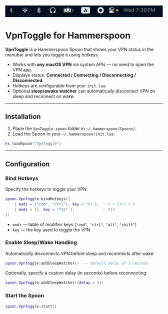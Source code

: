 ![demo](.github/header.gif)

# VpnToggle for Hammerspoon

**VpnToggle** is a Hammerspoon Spoon that shows your VPN status in the menubar and lets you toggle it using hotkeys.

* Works with **any macOS VPN** via system APIs — no need to open the VPN app.
* Displays status: **Connected / Connecting / Disconnecting / Disconnected**.
* Hotkeys are configurable from your `init.lua`.
* Optional **sleep/awake watcher** can automatically disconnect VPN on sleep and reconnect on wake.

---

## Installation

1. Place the `VpnToggle.spoon` folder in `~/.hammerspoon/Spoons/`.
2. Load the Spoon in your `~/.hammerspoon/init.lua`:

```lua
hs.loadSpoon("VpnToggle")
```

---

## Configuration

### Bind Hotkeys

Specify the hotkeys to toggle your VPN:

```lua
spoon.VpnToggle:bindHotkeys({
    { mods = {"cmd", "ctrl"}, key = "v" }, -- ⌘ + Ctrl + V
    { mods = {}, key = "f13" },            -- F13
})
```

* `mods` — table of modifier keys (`"cmd"`, `"ctrl"`, `"alt"`, `"shift"`)
* `key` — the key used to toggle the VPN

### Enable Sleep/Wake Handling

Automatically disconnects VPN before sleep and reconnects after wake:

```lua
spoon.VpnToggle:addSleepWatcher()  -- default delay of 3 seconds
```

Optionally, specify a custom delay (in seconds) before reconnecting:

```lua
spoon.VpnToggle:addSleepWatcher({delay = 5})
```

### Start the Spoon

```lua
spoon.VpnToggle:start()
```
